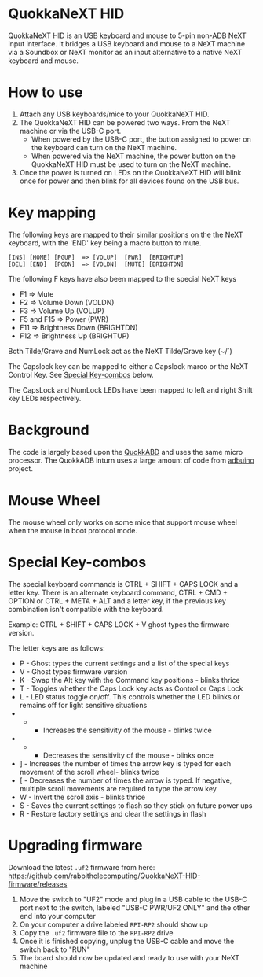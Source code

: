 
# QuokkaNeXT HID
QuokkaNeXT HID is an USB keyboard and mouse to 5-pin non-ADB NeXT input interface. It bridges
 a USB keyboard and mouse to a NeXT machine via a Soundbox or NeXT monitor as an input alternative 
 to a native NeXT keyboard and mouse.

# How to use
 1. Attach any USB keyboards/mice to your QuokkaNeXT HID.
 2. The QuokkaNeXT HID can be powered two ways. From the NeXT machine or via the USB-C port.
    - When powered by the USB-C port, the button assigned to power on the keyboard can turn on the NeXT machine.
    - When powered via the NeXT machine, the power button on the QuokkaNeXT HID must be used to turn on the NeXT machine.
 3. Once the power is turned on LEDs on the QuokkaNeXT HID will blink once for power and then blink for all devices found on the USB bus.

# Key mapping
The following keys are mapped to their similar positions on the the NeXT keyboard, with the 'END' key being a macro button to mute.
```
[INS] [HOME] [PGUP]  => [VOLUP]  [PWR]  [BRIGHTUP]
[DEL] [END]  [PGDN]  => [VOLDN]  [MUTE] [BRIGHTDN]
```

The following F keys have also been mapped to the special NeXT keys
 - F1 => Mute
 - F2 => Volume Down (VOLDN)
 - F3 => Volume Up   (VOLUP)
 - F5 and F15 => Power (PWR)
 - F11 => Brightness Down (BRIGHTDN)
 - F12 => Brightness Up   (BRIGHTUP)

Both Tilde/Grave and NumLock act as the NeXT Tilde/Grave key  (~/`)

The Capslock key can be mapped to either a Capslock marco or the NeXT Control Key. See [Special Key-combos](#special-key-combos) below.

The CapsLock and NumLock LEDs have been mapped to left and right Shift key LEDs respectively.

# Background
The code is largely based upon the [QuokkABD](https://github.com/rabbitholecomputing/QuokkADB-firmware) and uses the same micro processor. The QuokkADB inturn uses a large amount of code from [adbuino](https://github.com/akuker/adbuino) project.

# Mouse Wheel
The mouse wheel only works on some mice that support mouse wheel when the mouse in boot protocol mode.

# Special Key-combos
The special keyboard commands is CTRL + SHIFT + CAPS LOCK and a letter key.
There is an alternate keyboard command, CTRL + CMD + OPTION or CTRL + META + ALT and a letter key, if the previous key combination isn't compatible with the keyboard.

Example: CTRL + SHIFT + CAPS LOCK + V ghost types the firmware version.

The letter keys are as follows:

 - P - Ghost types the current settings and a list of the special keys
 - V - Ghost types firmware version
 - K - Swap the Alt key with the Command key positions - blinks thrice
 - T - Toggles whether the Caps Lock key acts as Control or Caps Lock
 - L - LED status toggle on/off. This controls whether the LED blinks or remains off for light sensitive situations
 - + - Increases the sensitivity of the mouse - blinks twice
 - - - Decreases the sensitivity of the mouse - blinks once
 - ] - Increases the number of times the arrow key is typed for each movement of the scroll wheel- blinks twice
 - [ - Decreases the number of times the arrow is typed. If negative, multiple scroll movements are required to type the arrow key
 - W - Invert the scroll axis - blinks thrice 
 - S - Saves the current settings to flash so they stick on future power ups
 - R - Restore factory settings and clear the settings in flash

# Upgrading firmware
Download the latest `.uf2` firmware from here:
https://github.com/rabbitholecomputing/QuokkaNeXT-HID-firmware/releases

 1. Move the switch to "UF2" mode and plug in a USB cable to the USB-C port next to the switch, labeled "USB-C PWR/UF2 ONLY" and the other end into your computer
 2. On your computer a drive labeled `RPI-RP2` should show up
 3. Copy the `.uf2` firmware file to the `RPI-RP2` drive
 4. Once it is finished copying, unplug the USB-C cable and move the switch back to "RUN"
 5. The board should now be updated and ready to use with your NeXT machine

